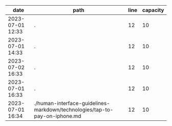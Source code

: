 | date             | path                                                                       | line | capacity |
|------------------|----------------------------------------------------------------------------|------|----------|
| 2023-07-01 12:33 | .                                                                          | 12   | 10       |
| 2023-07-01 14:33 | .                                                                          | 12   | 10       |
| 2023-07-02 16:33 | .                                                                          | 12   | 10       |
| 2023-07-01 16:33 | .                                                                          | 12   | 10       |
| 2023-07-01 16:34 | ./human-interface-guidelines-markdown/technologies/tap-to-pay-on-iphone.md | 12   | 10       |
